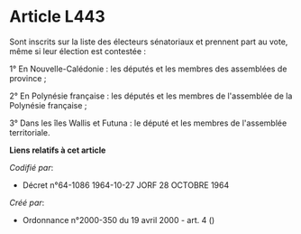 # Article L443

Sont inscrits sur la liste des électeurs sénatoriaux et prennent part au vote, même si leur élection est contestée :

1° En Nouvelle-Calédonie : les députés et les membres des assemblées de province ;

2° En Polynésie française : les députés et les membres de l'assemblée de la Polynésie française ;

3° Dans les îles Wallis et Futuna : le député et les membres de l'assemblée territoriale.

**Liens relatifs à cet article**

_Codifié par_:

  - Décret n°64-1086 1964-10-27 JORF 28 OCTOBRE 1964

_Créé par_:

  - Ordonnance n°2000-350 du 19 avril 2000 - art. 4 ()
